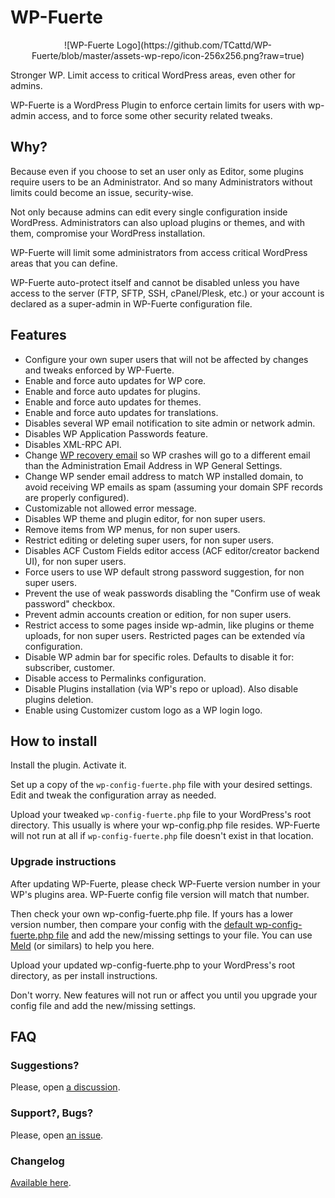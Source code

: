 # WP-Fuerte

<p align="center">
	![WP-Fuerte Logo](https://github.com/TCattd/WP-Fuerte/blob/master/assets-wp-repo/icon-256x256.png?raw=true)
</p>

Stronger WP. Limit access to critical WordPress areas, even other for admins.

WP-Fuerte is a WordPress Plugin to enforce certain limits for users with wp-admin access, and to force some other security related tweaks.

## Why?

Because even if you choose to set an user only as Editor, some plugins require users to be an Administrator. And so many Administrators without limits could become an issue, security-wise.

Not only because admins can edit every single configuration inside WordPress. Administrators can also upload plugins or themes, and with them, compromise your WordPress installation.

WP-Fuerte will limit some administrators from access critical WordPress areas that you can define.

WP-Fuerte auto-protect itself and cannot be disabled unless you have access to the server (FTP, SFTP, SSH, cPanel/Plesk, etc.) or your account is declared as a super-admin in WP-Fuerte configuration file.

## Features

- Configure your own super users that will not be affected by changes and tweaks enforced by WP-Fuerte.
- Enable and force auto updates for WP core.
- Enable and force auto updates for plugins.
- Enable and force auto updates for themes.
- Enable and force auto updates for translations.
- Disables several WP email notification to site admin or network admin.
- Disables WP Application Passwords feature.
- Disables XML-RPC API.
- Change [WP recovery email](https://make.wordpress.org/core/2019/04/16/fatal-error-recovery-mode-in-5-2/) so WP crashes will go to a different email than the Administration Email Address in WP General Settings.
- Change WP sender email address to match WP installed domain, to avoid receiving WP emails as spam (assuming your domain SPF records are properly configured).
- Customizable not allowed error message.
- Disables WP theme and plugin editor, for non super users.
- Remove items from WP menus, for non super users.
- Restrict editing or deleting super users, for non super users.
- Disables ACF Custom Fields editor access (ACF editor/creator backend UI), for non super users.
- Force users to use WP default strong password suggestion, for non super users.
- Prevent the use of weak passwords disabling the "Confirm use of weak password" checkbox.
- Prevent admin accounts creation or edition, for non super users.
- Restrict access to some pages inside wp-admin, like plugins or theme uploads, for non super users. Restricted pages can be extended vía configuration.
- Disable WP admin bar for specific roles. Defaults to disable it for: subscriber, customer.
- Disable access to Permalinks configuration.
- Disable Plugins installation (via WP's repo or upload). Also disable plugins deletion.
- Enable using Customizer custom logo as a WP login logo.

## How to install

Install the plugin. Activate it.

Set up a copy of the ```wp-config-fuerte.php``` file with your desired settings. Edit and tweak the configuration array as needed.

Upload your tweaked ```wp-config-fuerte.php``` file to your WordPress's root directory. This usually is where your wp-config.php file resides. WP-Fuerte will not run at all if ```wp-config-fuerte.php``` file doesn't exist in that location.

### Upgrade instructions

After updating WP-Fuerte, please check WP-Fuerte version number in your WP's plugins area. WP-Fuerte config file version will match that number.

Then check your own wp-config-fuerte.php file. If yours has a lower version number, then compare your config with the [default wp-config-fuerte.php file](https://github.com/TCattd/WP-Fuerte/blob/master/wp-config-fuerte.php) and add the new/missing settings to your file. You can use [Meld](https://meldmerge.org/) (or similars) to help you here.

Upload your updated wp-config-fuerte.php to your WordPress's root directory, as per install instructions.

Don't worry. New features will not run or affect you until you upgrade your config file and add the new/missing settings.

## FAQ
### Suggestions?

Please, open [a discussion](https://github.com/TCattd/WP-Fuerte/discussions).

### Support?, Bugs?

Please, open [an issue](https://github.com/TCattd/WP-Fuerte/issues).

### Changelog

[Available here](https://github.com/TCattd/WP-Fuerte/blob/master/CHANGELOG.md).
